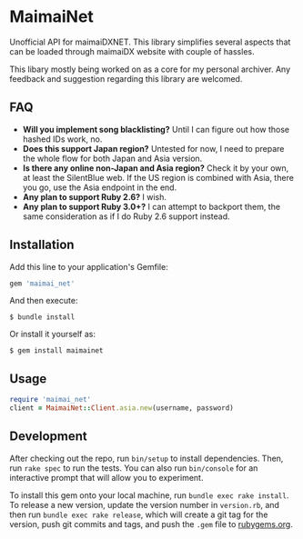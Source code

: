 # MaimaiNet

Unofficial API for maimaiDXNET. This library simplifies several aspects that can be
loaded through maimaiDX website with couple of hassles.

This libary mostly being worked on as a core for my personal archiver.
Any feedback and suggestion regarding this library are welcomed.

## FAQ

- **Will you implement song blacklisting?**
  Until I can figure out how those hashed IDs work, no.
- **Does this support Japan region?**
  Untested for now, I need to prepare the whole flow for both Japan and Asia version.
- **Is there any online non-Japan and Asia region?**
  Check it by your own, at least the SilentBlue web. If the US region is combined with Asia, there you go, use the Asia endpoint in the end.
- **Any plan to support Ruby 2.6?** I wish.
- **Any plan to support Ruby 3.0+?** I can attempt to backport them, the same consideration as if I do Ruby 2.6 support instead.

## Installation

Add this line to your application's Gemfile:

```ruby
gem 'maimai_net'
```

And then execute:

    $ bundle install

Or install it yourself as:

    $ gem install maimainet

## Usage

```ruby
require 'maimai_net'
client = MaimaiNet::Client.asia.new(username, password)
```

## Development

After checking out the repo, run `bin/setup` to install dependencies. Then, run `rake spec` to run the tests. You can also run `bin/console` for an interactive prompt that will allow you to experiment.

To install this gem onto your local machine, run `bundle exec rake install`. To release a new version, update the version number in `version.rb`, and then run `bundle exec rake release`, which will create a git tag for the version, push git commits and tags, and push the `.gem` file to [rubygems.org](https://rubygems.org).
